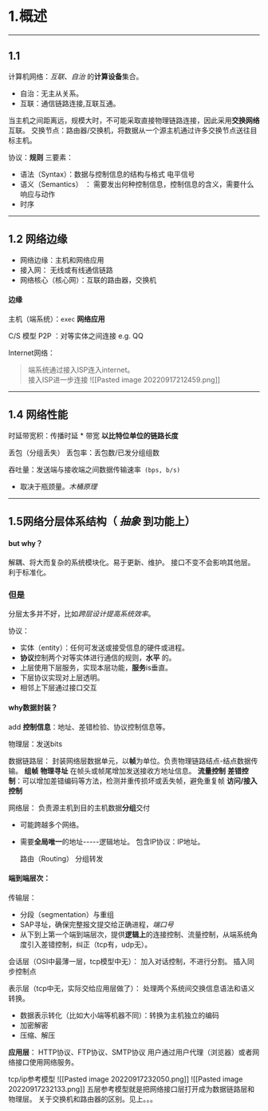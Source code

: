 # 1.概述
---
## 1.1
计算机网络：*互联*、*自治* 的**计算设备**集合。
*  自治：无主从关系。
*  互联：通信链路连接,互联互通。

当主机之间距离远，规模大时，不可能采取直接物理链路连接，因此采用**交换网络**互联。
交换节点：路由器/交换机，将数据从一个源主机通过许多交换节点送往目标主机。

协议：**规则**
三要素：  
* 语法（Syntax）：数据与控制信息的结构与格式           电平信号
* 语义（Semantics） ： 需要发出何种控制信息，控制信息的含义，需要什么响应与动作
* 时序

----
## 1.2 网络边缘

* 网络边缘：主机和网络应用
* 接入网： 无线或有线通信链路
* 网络核心（核心网）：互联的路由器，交换机

#### 边缘
主机（端系统）：`exec` **网络应用**

C/S 模型
P2P ：对等实体之间连接   e.g. QQ

Internet网络：
>   端系统通过接入ISP连入internet。    
>   接入ISP进一步连接
![[Pasted image 20220917212459.png]]

----

## 1.4 网络性能
时延带宽积：传播时延 * 带宽
**以比特位单位的链路长度**

丢包（分组丢失）
丢包率：丢包数/已发分组组数

吞吐量：发送端与接收端之间数据传输速率` (bps, b/s)`
*  取决于瓶颈量。*木桶原理*

---
## 1.5网络分层体系结构（ *抽象* 到功能上）

#### but why？
解耦、将大而复杂的系统模块化。易于更新、维护。
接口不变不会影响其他层。
利于标准化。
### 但是
分层太多并不好，比如*跨层设计提高系统效率*。

协议：
* 实体（entity）：任何可发送或接受信息的硬件或进程。
* **协议**控制两个对等实体进行通信的规则，**水平** 的。
* 上层使用下层服务，实现本层功能，**服务**is垂直。
* 下层协议实现对上层透明。
* 相邻上下层通过接口交互

#### why数据封装？
add **控制信息**：地址、差错检验、协议控制信息等。

物理层：发送bits

数据链路层：
	封装网络层数据单元，以**帧**为单位。负责物理链路结点-结点数据传输。
	**组帧**
	**物理寻址**
在帧头或帧尾增加发送接收方地址信息。
	**流量控制**
	**差错控制**：可以增加差错编码等方法，检测并重传损坏或丢失帧，避免重复帧
	**访问/接入控制**

网络层：
	负责源主机到目的主机数据**分组**交付
* 可能跨越多个网络。
* 需要**全局唯一**的地址-----逻辑地址。
	包含IP协议：IP地址。
	
	路由（Routing）
	分组转发

#### 端到端层次：
传输层：  
* 分段（segmentation）与重组
* SAP寻址，确保完整报文提交给正确进程，*端口号*
* 从下到上第一个端到端层次，提供**逻辑上**的连接控制、流量控制，从端系统角度引入差错控制，纠正（tcp有，udp无）。

会话层（OSI中最薄一层，tcp模型中无）：
	加入对话控制，不进行分割。  插入同步控制点

表示层（tcp中无，实际交给应用层做了）：
处理两个系统间交换信息语法和语义转换。
* 数据表示转化（比如大小端等机器不同）：转换为主机独立的编码
* 加密解密
* 压缩、解压

**应用层**：
HTTP协议、FTP协议、SMTP协议
用户通过用户代理（浏览器）或者网络接口使用网络服务。

tcp/ip参考模型
![[Pasted image 20220917232050.png]]
![[Pasted image 20220917232133.png]]
五层参考模型就是把网络接口层打开成为数据链路层和物理层。
关于交换机和路由器的区别。见上。。。
 